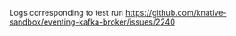 Logs corresponding to test run 
https://github.com/knative-sandbox/eventing-kafka-broker/issues/2240